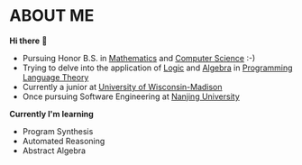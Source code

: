 # ABOUT ME

<b>Hi there</b> 👋    
- Pursuing Honor B.S. in <ins>Mathematics</ins> and <ins>Computer Science</ins> :-)       
- Trying to delve into the application of <ins>Logic</ins> and <ins>Algebra</ins> in <ins>Programming Language Theory</ins>       
- Currently a junior at <ins>University of Wisconsin-Madison</ins>      
- Once pursuing Software Engineering at <ins>Nanjing University</ins>    

  

<b>Currently I'm learning</b>    
- Program Synthesis    
- Automated Reasoning
- Abstract Algebra  


